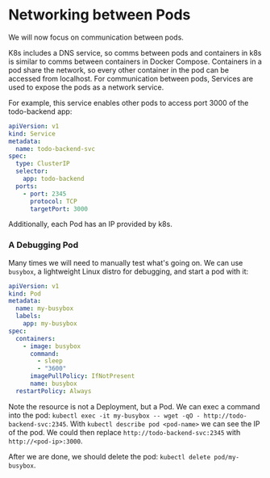 # Networking between Pods

We will now focus on communication between pods.

K8s includes a DNS service, so comms between pods and containers in k8s is similar to comms between containers in Docker Compose. Containers in a pod share the network, so every other container in the pod can be accessed from localhost. For communication between pods, Services are used to expose the pods as a network service.

For example, this service enables other pods to access port 3000 of the todo-backend app:

```yaml
apiVersion: v1
kind: Service
metadata:
  name: todo-backend-svc
spec:
  type: ClusterIP
  selector:
    app: todo-backend
  ports:
    - port: 2345
      protocol: TCP
      targetPort: 3000
```

Additionally, each Pod has an IP provided by k8s.

### A Debugging Pod

Many times we will need to manually test what's going on. We can use `busybox`, a lightweight Linux distro for debugging, and start a pod with it:

```yaml
apiVersion: v1
kind: Pod
metadata:
  name: my-busybox
  labels:
    app: my-busybox
spec:
  containers:
    - image: busybox
      command:
        - sleep
        - "3600"
      imagePullPolicy: IfNotPresent
      name: busybox
  restartPolicy: Always
```

Note the resource is not a Deployment, but a Pod. We can exec a command into the pod: `kubectl exec -it my-busybox -- wget -qO - http://todo-backend-svc:2345`. With `kubectl describe pod <pod-name>` we can see the IP of the pod. We could then replace `http://todo-backend-svc:2345` with `http://<pod-ip>:3000`.

After we are done, we should delete the pod: `kubectl delete pod/my-busybox`.
